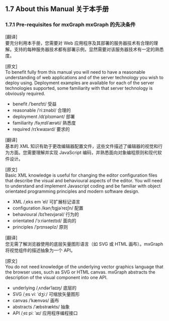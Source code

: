## 1.7 About this Manual 关于本手册

### 1.7.1 Pre-requisites for mxGraph mxGraph 的先决条件

[翻译]  
要充分利用本手册，您需要对 Web 应用程序及其部署的服务器技术有合理的理解。支持的每种服务器技术都有部署示例，显然需要对该服务器技术有一定的熟悉度。

[原文]  
To benefit fully from this manual you will need to have a reasonable understanding of web applications and of the server technology you wish to deploy using. Deployment examples are available for each of the server technologies supported, some familiarity with that server technology is obviously required.

- benefit /ˈbenɪfɪt/ 受益
- reasonable /ˈriːznəbl/ 合理的
- deployment /dɪˈplɔɪmənt/ 部署
- familiarity /fəˌmɪliˈærəti/ 熟悉度
- required /rɪˈkwaɪərd/ 要求的

[翻译]  
基本的 XML 知识有助于更改编辑器配置文件，这些文件描述了编辑器的视觉和行为方面。您需要理解并实现 JavaScript 编码，并熟悉面向对象编程原则和现代软件设计。

[原文]  
Basic XML knowledge is useful for changing the editor configuration files that describe the visual and behavioural aspects of the editor. You will need to understand and implement Javascript coding and be familiar with object orientated programming principles and modern software design.

- XML /ˌeks em ˈel/ 可扩展标记语言
- configuration /kənˌfɪɡjəˈreɪʃn/ 配置
- behavioural /bɪˈheɪvjərəl/ 行为的
- orientated /ˈɔːriənteɪtɪd/ 面向的
- principles /ˈprɪnsəplz/ 原则

[翻译]  
您无需了解浏览器使用的底层矢量图形语言（如 SVG 或 HTML 画布）。mxGraph 将视觉组件的描述抽象为一个 API。

[原文]  
You do not need knowledge of the underlying vector graphics language that the browser uses, such as SVG or HTML canvas. mxGraph abstracts the description of the visual component into one API.

- underlying /ˌʌndərˈlaɪɪŋ/ 底层的
- SVG /ˌes viː ˈdʒiː/ 可缩放矢量图形
- canvas /ˈkænvəs/ 画布
- abstracts /ˈæbstrækts/ 抽象
- API /ˌeɪ piː ˈaɪ/ 应用程序编程接口
